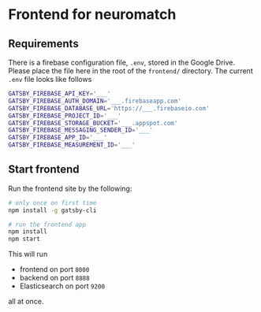 # Frontend for neuromatch

## Requirements

There is a firebase configuration file, `.env`, stored in the Google Drive. Please place the file here in the root of the `frontend/` directory. The current `.env` file looks like follows

``` sh
GATSBY_FIREBASE_API_KEY='___'
GATSBY_FIREBASE_AUTH_DOMAIN='___.firebaseapp.com'
GATSBY_FIREBASE_DATABASE_URL='https://___.firebaseio.com'
GATSBY_FIREBASE_PROJECT_ID='___'
GATSBY_FIREBASE_STORAGE_BUCKET='___.appspot.com'
GATSBY_FIREBASE_MESSAGING_SENDER_ID='___'
GATSBY_FIREBASE_APP_ID='___'
GATSBY_FIREBASE_MEASUREMENT_ID='___'
```

## Start frontend

Run the frontend site by the following:

```sh
# only once on first time
npm install -g gatsby-cli

# run the frontend app
npm install
npm start
```

This will run

- frontend on port `8000`
- backend on port `8888`
- Elasticsearch on port `9200`

all at once.
